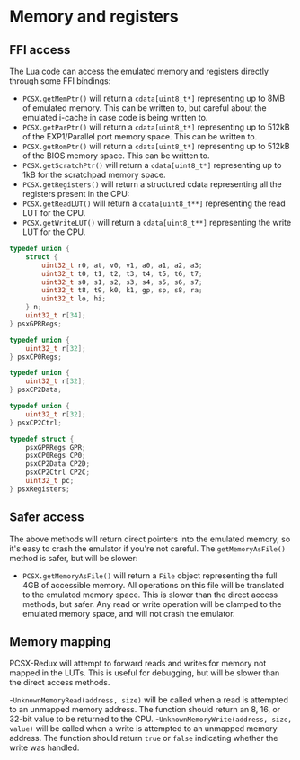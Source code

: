 # Memory and registers

## FFI access
The Lua code can access the emulated memory and registers directly through some FFI bindings:

- `PCSX.getMemPtr()` will return a `cdata[uint8_t*]` representing up to 8MB of emulated memory. This can be written to, but careful about the emulated i-cache in case code is being written to.
- `PCSX.getParPtr()` will return a `cdata[uint8_t*]` representing up to 512kB of the EXP1/Parallel port memory space. This can be written to.
- `PCSX.getRomPtr()` will return a `cdata[uint8_t*]` representing up to 512kB of the BIOS memory space. This can be written to.
- `PCSX.getScratchPtr()` will return a `cdata[uint8_t*]` representing up to 1kB for the scratchpad memory space.
- `PCSX.getRegisters()` will return a structured cdata representing all the registers present in the CPU:
- `PCSX.getReadLUT()` will return a `cdata[uint8_t**]` representing the read LUT for the CPU.
- `PCSX.getWriteLUT()` will return a `cdata[uint8_t**]` representing the write LUT for the CPU.

```c
typedef union {
    struct {
        uint32_t r0, at, v0, v1, a0, a1, a2, a3;
        uint32_t t0, t1, t2, t3, t4, t5, t6, t7;
        uint32_t s0, s1, s2, s3, s4, s5, s6, s7;
        uint32_t t8, t9, k0, k1, gp, sp, s8, ra;
        uint32_t lo, hi;
    } n;
    uint32_t r[34];
} psxGPRRegs;

typedef union {
    uint32_t r[32];
} psxCP0Regs;

typedef union {
    uint32_t r[32];
} psxCP2Data;

typedef union {
    uint32_t r[32];
} psxCP2Ctrl;

typedef struct {
    psxGPRRegs GPR;
    psxCP0Regs CP0;
    psxCP2Data CP2D;
    psxCP2Ctrl CP2C;
    uint32_t pc;
} psxRegisters;
```

## Safer access

The above methods will return direct pointers into the emulated memory, so it's easy to crash the emulator if you're not careful. The `getMemoryAsFile()` method is safer, but will be slower:

- `PCSX.getMemoryAsFile()` will return a `File` object representing the full 4GB of accessible memory. All operations on this file will be translated to the emulated memory space. This is slower than the direct access methods, but safer. Any read or write operation will be clamped to the emulated memory space, and will not crash the emulator.

## Memory mapping

PCSX-Redux will attempt to forward reads and writes for memory not mapped in the LUTs. This is useful for debugging, but will be slower than the direct access methods.

-`UnknownMemoryRead(address, size)` will be called when a read is attempted to an unmapped memory address. The function should return an 8, 16, or 32-bit value to be returned to the CPU.
-`UnknownMemoryWrite(address, size, value)` will be called when a write is attempted to an unmapped memory address. The function should return `true` or `false` indicating whether the write was handled.